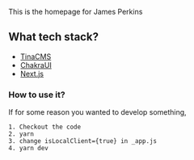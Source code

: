This is the homepage for James Perkins

## What tech stack?

-   [TinaCMS](https://tina.io)
-   [ChakraUI](https://chakra-ui.com/)
-   [Next.js](https://nextjs.org/)

### How to use it?

If for some reason you wanted to develop something,

```
1. Checkout the code
2. yarn
3. change isLocalClient={true} in _app.js
4. yarn dev

```
